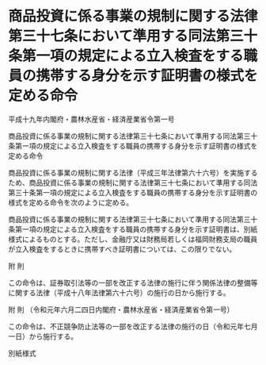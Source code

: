# 商品投資に係る事業の規制に関する法律第三十七条において準用する同法第三十条第一項の規定による立入検査をする職員の携帯する身分を示す証明書の様式を定める命令

平成十九年内閣府・農林水産省・経済産業省令第一号

商品投資に係る事業の規制に関する法律第三十七条において準用する同法第三十条第一項の規定による立入検査をする職員の携帯する身分を示す証明書の様式を定める命令

商品投資に係る事業の規制に関する法律（平成三年法律第六十六号）を実施するため、商品投資に係る事業の規制に関する法律第三十七条において準用する同法第三十条第一項の規定による立入検査をする職員の携帯する身分を示す証明書の様式を定める命令を次のように定める。

商品投資に係る事業の規制に関する法律第三十七条において準用する同法第三十条第一項の規定による立入検査をする職員の携帯する身分を示す証明書は、別紙様式によるものとする。ただし、金融庁又は財務局若しくは福岡財務支局の職員が立入検査をするときに携帯すべき証明書については、この限りでない。

附 則

この命令は、証券取引法等の一部を改正する法律の施行に伴う関係法律の整備等に関する法律（平成十八年法律第六十六号）の施行の日から施行する。

附 則 （令和元年六月二四日内閣府・農林水産省・経済産業省令第一号）

この命令は、不正競争防止法等の一部を改正する法律の施行の日（令和元年七月一日）から施行する。

別紙様式

[](/./pict/H19F10003040001_1907181007_001.pdf)
